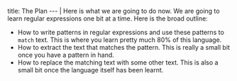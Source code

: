 title: The Plan
--- |
  Here is what we are going to do now. We are going to learn regular expressions one bit at a time. Here is the broad outline:

  * How to write patterns in regular expressions and use these patterns to `match` text. This is where you learn pretty much 80% of this language.
  * How to extract the text that matches the pattern. This is really a small bit once you have a pattern in hand.
  * How to replace the matching text with some other text. This is also a small bit once the language itself has been learnt.
